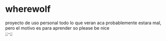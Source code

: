 # wherewolf

proyecto de uso personal 
todo lo que veran aca probablemente estara mal, pero el motivo es para aprender so please be nice  
;;-;;
